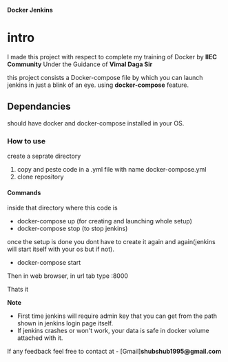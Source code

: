 __Docker Jenkins__

# intro
I made this project with respect to complete my training of Docker by __IIEC Community__
Under the Guidance of __Vimal Daga Sir__

this project consists a Docker-compose file by which you can launch jenkins in just a 
blink of an eye. using __docker-compose__ feature.

## Dependancies
should have docker and docker-compose installed in your OS.

### How to use
create a seprate directory
1. copy and peste code in a .yml file with name docker-compose.yml
2. clone repository 

#### Commands
inside that directory where this code is
* docker-compose up    (for creating and launching whole setup)
* docker-compose stop  (to stop jenkins)

once the setup is done you dont have to create it again and again(jenkins will start 
itself with your os but if not).
* docker-compose start

Then in web browser, in url tab type
<your os IP>:8000

Thats it

__Note__
* First time jenkins will require admin key that you can get from the path shown in jenkins login page itself.
* If jenkins crashes or won't work, your data is safe in docker volume attached with it.

If any feedback feel free to contact at - [Gmail]__shubshub1995@gmail.com__

